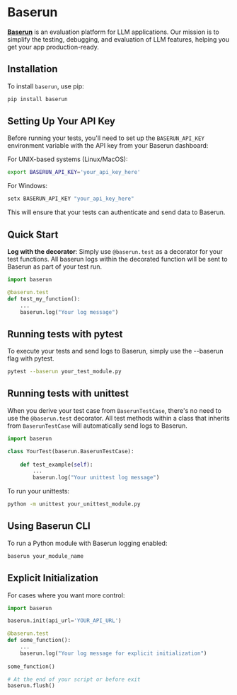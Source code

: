 # Baserun

**[Baserun](https://baserun.ai)** is an evaluation platform for LLM applications. Our mission is to simplify the testing, debugging, and evaluation of LLM features, helping you get your app production-ready.

## Installation

To install `baserun`, use pip:

```bash
pip install baserun
```

## Setting Up Your API Key

Before running your tests, you'll need to set up the `BASERUN_API_KEY` environment variable with the API key from your Baserun dashboard:

For UNIX-based systems (Linux/MacOS):
```bash
export BASERUN_API_KEY='your_api_key_here'
```

For Windows:
```bash
setx BASERUN_API_KEY "your_api_key_here"
```
This will ensure that your tests can authenticate and send data to Baserun.

## Quick Start

**Log with the decorator**: Simply use `@baserun.test` as a decorator for your test functions. All baserun logs within the decorated function will be sent to Baserun as part of your test run.

```python
import baserun

@baserun.test
def test_my_function():
    ...
    baserun.log("Your log message")
```

## Running tests with pytest
To execute your tests and send logs to Baserun, simply use the --baserun flag with pytest.

```bash
pytest --baserun your_test_module.py
```

## Running tests with unittest
When you derive your test case from `BaserunTestCase`, there's no need to use the `@baserun.test` decorator. All test methods within a class that inherits from `BaserunTestCase` will automatically send logs to Baserun.
```python
import baserun

class YourTest(baserun.BaserunTestCase):
    
    def test_example(self):
        ...
        baserun.log("Your unittest log message")
```

To run your unittests:

```bash
python -m unittest your_unittest_module.py
```

## Using Baserun CLI
To run a Python module with Baserun logging enabled:

```bash
baserun your_module_name
```

## Explicit Initialization
For cases where you want more control:
```python
import baserun

baserun.init(api_url='YOUR_API_URL')

@baserun.test
def some_function():
    ...
    baserun.log("Your log message for explicit initialization")
    
some_function()

# At the end of your script or before exit
baserun.flush()
```